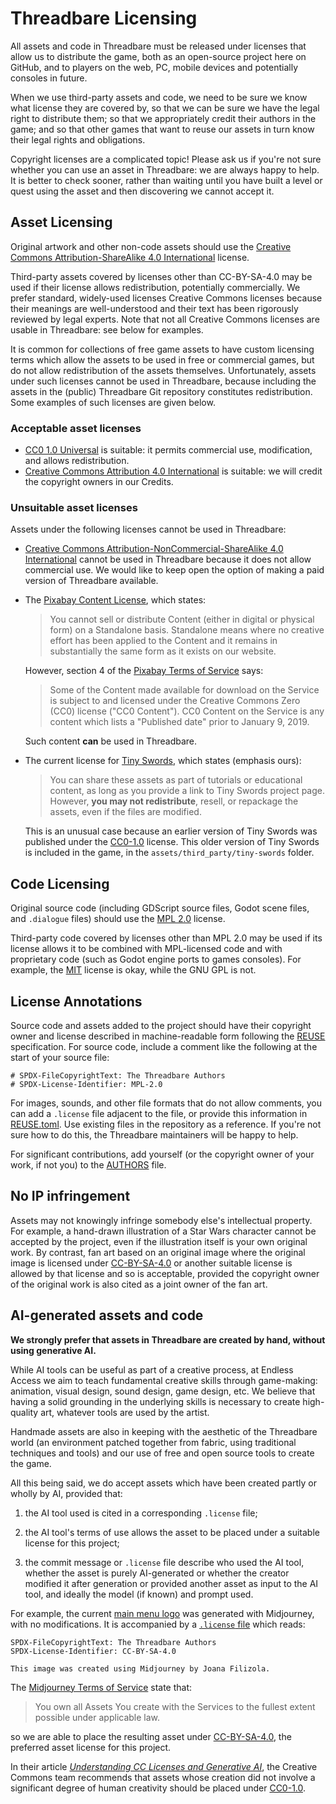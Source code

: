 <!--
SPDX-FileCopyrightText: The Threadbare Authors
SPDX-License-Identifier: MPL-2.0
-->
# Threadbare Licensing

All assets and code in Threadbare must be released under licenses that allow us
to distribute the game, both as an open-source project here on GitHub, and to
players on the web, PC, mobile devices and potentially consoles in future.

When we use third-party assets and code, we need to be sure we know what license
they are covered by, so that we can be sure we have the legal right to
distribute them; so that we appropriately credit their authors in the game; and
so that other games that want to reuse our assets in turn know their legal
rights and obligations.

Copyright licenses are a complicated topic! Please ask us if you're not sure
whether you can use an asset in Threadbare: we are always happy to help. It is
better to check sooner, rather than waiting until you have built a level or
quest using the asset and then discovering we cannot accept it.

## Asset Licensing

Original artwork and other non-code assets should use the [Creative Commons
Attribution-ShareAlike 4.0 International][CC-BY-SA-4.0] license.

Third-party assets covered by licenses other than CC-BY-SA-4.0 may be
used if their license allows redistribution, potentially commercially.
We prefer standard, widely-used licenses Creative Commons licenses because their
meanings are well-understood and their text has been rigorously reviewed by
legal experts. Note that not all Creative Commons licenses are usable in
Threadbare: see below for examples.

It is common for collections of free game assets to have custom licensing terms
which allow the assets to be used in free or commercial games, but do not allow
redistribution of the assets themselves. Unfortunately, assets under such
licenses cannot be used in Threadbare, because including the assets in the
(public) Threadbare Git repository constitutes redistribution. Some examples of
such licenses are given below.

### Acceptable asset licenses

* [CC0 1.0 Universal][CC0-1.0] is suitable: it permits commercial
  use, modification, and allows redistribution.
* [Creative Commons Attribution 4.0 International][CC-BY-4.0] is suitable: we
  will credit the copyright owners in our Credits.

[CC0-1.0]: ../LICENSES/CC0-1.0
[CC-BY-4.0]: https://creativecommons.org/licenses/by/4.0/deed.en
[CC-BY-SA-4.0]: ../LICENSES/CC-BY-SA-4.0.txt

### Unsuitable asset licenses

Assets under the following licenses cannot be used in Threadbare:

* [Creative Commons Attribution-NonCommercial-ShareAlike 4.0
  International][CC-BY-NC-SA-4.0] cannot be used in Threadbare because it does
  not allow commercial use. We would like to keep open the option of making a
  paid version of Threadbare available.

* The [Pixabay Content License][], which states:

  > You cannot sell or distribute Content (either in digital or physical form)
  > on a Standalone basis. Standalone means where no creative effort has been
  > applied to the Content and it remains in substantially the same form as it
  > exists on our website.

  However, section 4 of the [Pixabay Terms of Service][] says:

  > Some of the Content made available for download on the Service is subject to
  > and licensed under the Creative Commons Zero (CC0) license ("CC0 Content").
  > CC0 Content on the Service is any content which lists a "Published date"
  > prior to January 9, 2019.

  Such content **can** be used in Threadbare.

* The current license for [Tiny Swords][], which states (emphasis ours):

  > You can share these assets as part of tutorials or educational content, as
  > long as you provide a link to Tiny Swords project page. However, **you may
  > not redistribute**, resell, or repackage the assets, even if the files are
  > modified.

  This is an unusual case because an earlier version of Tiny Swords was
  published under the [CC0-1.0][] license. This older version of Tiny Swords is
  included in the game, in the `assets/third_party/tiny-swords` folder.

[Pixabay Content License]: https://pixabay.com/service/license-summary/
[Pixabay Terms of Service]: https://pixabay.com/service/terms/
[CC-BY-NC-SA-4.0]: https://creativecommons.org/licenses/by-nc-sa/4.0/deed.en
[Tiny Swords]: https://pixelfrog-assets.itch.io/tiny-swords

## Code Licensing

Original source code (including GDScript source files, Godot scene files, and
`.dialogue` files) should use the [MPL 2.0](../LICENSES/MPL-2.0.txt) license.

Third-party code covered by licenses other than MPL 2.0 may be used if its
license allows it to be combined with MPL-licensed code and with proprietary
code (such as Godot engine ports to games consoles). For example, the
[MIT](../LICENSES/MIT.txt) license is okay, while the GNU GPL is not.

## License Annotations

Source code and assets added to the project should have their copyright owner
and license described in machine-readable form following the
[REUSE](https://reuse.software/) specification. For source code, include a
comment like the following at the start of your source file:

```GDScript
# SPDX-FileCopyrightText: The Threadbare Authors
# SPDX-License-Identifier: MPL-2.0
```

For images, sounds, and other file formats that do not allow comments, you can
add a `.license` file adjacent to the file, or provide this information in
[REUSE.toml](../REUSE.toml). Use existing files in the repository as a
reference. If you're not sure how to do this, the Threadbare maintainers will be
happy to help.

For significant contributions, add yourself (or the copyright owner of your
work, if not you) to the [AUTHORS](../AUTHORS) file.

## No IP infringement

Assets may not knowingly infringe somebody else's intellectual property. For
example, a hand-drawn illustration of a Star Wars character cannot be accepted
by the project, even if the illustration itself is your own original work. By
contrast, fan art based on an original image where the original image is
licensed under [CC-BY-SA-4.0][] or another suitable license is allowed by that
license and so is acceptable, provided the copyright owner of the original work
is also cited as a joint owner of the fan art.

## AI-generated assets and code

**We strongly prefer that assets in Threadbare are created by hand, without
using generative AI.**

While AI tools can be useful as part of a creative process, at Endless Access we
aim to teach fundamental creative skills through game-making: animation, visual
design, sound design, game design, etc. We believe that having a solid grounding
in the underlying skills is necessary to create high-quality art, whatever tools
are used by the artist.

Handmade assets are also in keeping with the aesthetic of the Threadbare world
(an environment patched together from fabric, using traditional techniques and
tools) and our use of free and open source tools to create the game.

All this being said, we do accept assets which have been created partly or
wholly by AI, provided that:

1. the AI tool used is cited in a corresponding `.license` file;

2. the AI tool's terms of use allows the asset to be placed under a suitable
   license for this project;

3. the commit message or `.license` file describe who used the AI tool, whether
   the asset is purely AI-generated or whether the creator modified it after
   generation or provided another asset as input to the AI tool, and ideally the
   model (if known) and prompt used.

For example, the current
[main menu logo](../assets/first_party/logo/threadbare-logo.png)
was generated with Midjourney, with no modifications. It is accompanied by a
[`.license` file](../assets/first_party/logo/threadbare-logo.png.license)
which reads:

```
SPDX-FileCopyrightText: The Threadbare Authors
SPDX-License-Identifier: CC-BY-SA-4.0

This image was created using Midjourney by Joana Filizola.
```

The [Midjourney Terms of Service][midjourney-tos] state that:

> You own all Assets You create with the Services to the fullest extent possible
> under applicable law.

so we are able to place the resulting asset under
[CC-BY-SA-4.0](../LICENSES/CC-BY-SA-4.0.txt), the preferred asset license for
this project.

In their article
[*Understanding CC Licenses and Generative AI*][cc-ai],
the Creative Commons team recommends that assets whose creation did not involve
a significant degree of human creativity should be placed under
[CC0-1.0](../LICENSES/CC0-1.0.txt).

[midjourney-tos]: https://docs.midjourney.com/hc/en-us/articles/32083055291277-Terms-of-Service
[cc-ai]: https://creativecommons.org/2023/08/18/understanding-cc-licenses-and-generative-ai/

